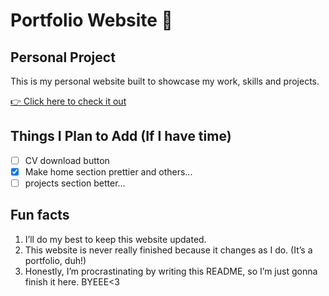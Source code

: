 # Portfolio Website 🌸
## Personal Project

This is my personal website built to showcase my work, skills and projects.

[👉 Click here to check it out](https://a104437ana.github.io/)

## Things I Plan to Add (If I have time)
- [ ] CV download button
- [x] Make home section prettier and others...
- [ ] projects section better...

## Fun facts
1. I’ll do my best to keep this website updated.
2. This website is never really finished because it changes as I do. (It’s a portfolio, duh!)
3. Honestly, I’m procrastinating by writing this README, so I’m just gonna finish it here. BYEEE<3